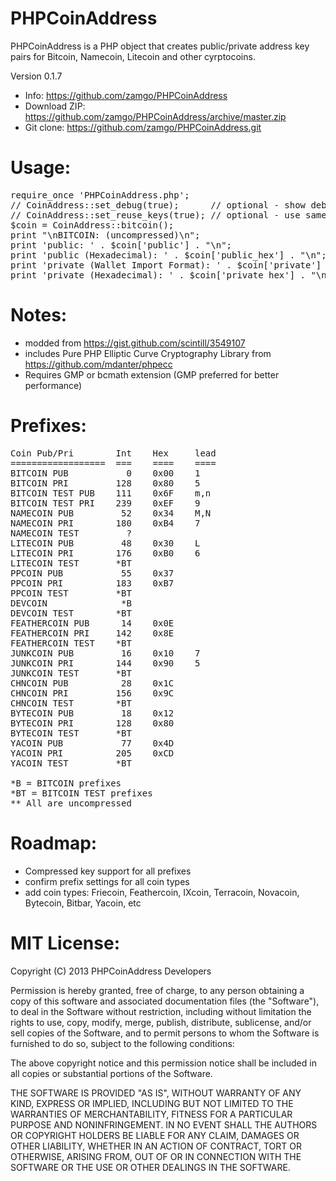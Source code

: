 PHPCoinAddress
==============

PHPCoinAddress is a PHP object that creates public/private address key pairs for Bitcoin, Namecoin, Litecoin and other cyrptocoins.

Version 0.1.7

* Info: https://github.com/zamgo/PHPCoinAddress
* Download ZIP: https://github.com/zamgo/PHPCoinAddress/archive/master.zip
* Git clone: https://github.com/zamgo/PHPCoinAddress.git


Usage:
==============
<pre>
require_once 'PHPCoinAddress.php'; 
// CoinAddress::set_debug(true);      // optional - show debugging messages 
// CoinAddress::set_reuse_keys(true); // optional - use same key for all addresses 
$coin = CoinAddress::bitcoin();  
print "\nBITCOIN: (uncompressed)\n";
print 'public: ' . $coin['public'] . "\n";
print 'public (Hexadecimal): ' . $coin['public_hex'] . "\n";
print 'private (Wallet Import Format): ' . $coin['private'] . "\n";
print 'private (Hexadecimal): ' . $coin['private_hex'] . "\n"; 
</pre>

Notes:
==============
* modded from https://gist.github.com/scintill/3549107
* includes Pure PHP Elliptic Curve Cryptography Library from https://github.com/mdanter/phpecc
* Requires GMP or bcmath extension (GMP preferred for better performance)

Prefixes:
=============
<pre>
Coin Pub/Pri        Int    Hex     lead  
==================  ===    ====    ====
BITCOIN PUB           0    0x00    1  
BITCOIN PRI         128    0x80    5
BITCOIN TEST PUB    111    0x6F    m,n
BITCOIN TEST PRI    239    0xEF    9          
NAMECOIN PUB         52    0x34    M,N
NAMECOIN PRI        180    0xB4    7
NAMECOIN TEST         ?
LITECOIN PUB         48    0x30    L
LITECOIN PRI        176    0xB0    6
LITECOIN TEST       *BT
PPCOIN PUB           55    0x37
PPCOIN PRI          183    0xB7
PPCOIN TEST         *BT
DEVCOIN              *B
DEVCOIN TEST        *BT
FEATHERCOIN PUB      14    0x0E
FEATHERCOIN PRI     142    0x8E
FEATHERCOIN TEST    *BT
JUNKCOIN PUB         16    0x10    7
JUNKCOIN PRI        144    0x90    5
JUNKCOIN TEST       *BT
CHNCOIN PUB          28    0x1C
CHNCOIN PRI         156    0x9C
CHNCOIN TEST        *BT
BYTECOIN PUB         18    0x12 
BYTECOIN PRI        128    0x80 
BYTECOIN TEST       *BT
YACOIN PUB           77    0x4D
YACOIN PRI          205    0xCD
YACOIN TEST         *BT

*B = BITCOIN prefixes
*BT = BITCOIN TEST prefixes
** All are uncompressed
</pre>

Roadmap:
==============
* Compressed key support for all prefixes
* confirm prefix settings for all coin types
* add coin types: Friecoin, Feathercoin, IXcoin, Terracoin, Novacoin, Bytecoin, Bitbar, Yacoin, etc


MIT License:
==============
Copyright (C) 2013 PHPCoinAddress Developers

Permission is hereby granted, free of charge, to any person obtaining
a copy of this software and associated documentation files (the "Software"),
to deal in the Software without restriction, including without limitation
the rights to use, copy, modify, merge, publish, distribute, sublicense,
and/or sell copies of the Software, and to permit persons to whom the
Software is furnished to do so, subject to the following conditions:

The above copyright notice and this permission notice shall be included
in all copies or substantial portions of the Software.

THE SOFTWARE IS PROVIDED "AS IS", WITHOUT WARRANTY OF ANY KIND, EXPRESS
OR IMPLIED, INCLUDING BUT NOT LIMITED TO THE WARRANTIES OF MERCHANTABILITY,
FITNESS FOR A PARTICULAR PURPOSE AND NONINFRINGEMENT. IN NO EVENT SHALL
THE AUTHORS OR COPYRIGHT HOLDERS BE LIABLE FOR ANY CLAIM, DAMAGES
OR OTHER LIABILITY, WHETHER IN AN ACTION OF CONTRACT, TORT OR OTHERWISE,
ARISING FROM, OUT OF OR IN CONNECTION WITH THE SOFTWARE OR THE USE OR
OTHER DEALINGS IN THE SOFTWARE.

